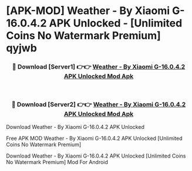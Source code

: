 # [APK-MOD] Weather - By Xiaomi G-16.0.4.2 APK Unlocked - [Unlimited Coins No Watermark Premium] qyjwb



<div align="center">
<h3>🔴 Download [Server1] 👉👉 <a href="https://momento.my/?title=Weather_-_By_Xiaomi_G-16.0.4.2_APK_Unlocked">Weather - By Xiaomi G-16.0.4.2 APK Unlocked Mod Apk</a></h3><br>

<h3>🔴 Download [Server2] 👉👉 <a href="https://momento.my/?title=Weather_-_By_Xiaomi_G-16.0.4.2_APK_Unlocked">Weather - By Xiaomi G-16.0.4.2 APK Unlocked Mod Apk</a></h3>
</div>



Download Weather - By Xiaomi G-16.0.4.2 APK Unlocked 

Free APK MOD Weather - By Xiaomi G-16.0.4.2 APK Unlocked [Unlimited Coins No Watermark Premium]

Download Weather - By Xiaomi G-16.0.4.2 APK Unlocked [Unlimited Coins No Watermark Premium] Mod For Android
